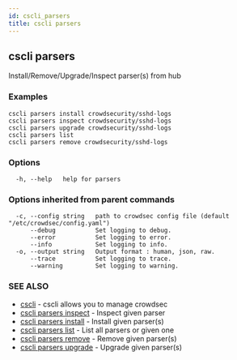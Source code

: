 ```yaml
---
id: cscli_parsers
title: cscli parsers
---
```

## cscli parsers

Install/Remove/Upgrade/Inspect parser(s) from hub

### Examples

```
cscli parsers install crowdsecurity/sshd-logs
cscli parsers inspect crowdsecurity/sshd-logs
cscli parsers upgrade crowdsecurity/sshd-logs
cscli parsers list
cscli parsers remove crowdsecurity/sshd-logs

```

### Options

```
  -h, --help   help for parsers
```

### Options inherited from parent commands

```
  -c, --config string   path to crowdsec config file (default "/etc/crowdsec/config.yaml")
      --debug           Set logging to debug.
      --error           Set logging to error.
      --info            Set logging to info.
  -o, --output string   Output format : human, json, raw.
      --trace           Set logging to trace.
      --warning         Set logging to warning.
```

### SEE ALSO

* [cscli](/docs/cscli/cscli)	 - cscli allows you to manage crowdsec
* [cscli parsers inspect](/docs/cscli/cscli_parsers_inspect)	 - Inspect given parser
* [cscli parsers install](/docs/cscli/cscli_parsers_install)	 - Install given parser(s)
* [cscli parsers list](/docs/cscli/cscli_parsers_list)	 - List all parsers or given one
* [cscli parsers remove](/docs/cscli/cscli_parsers_remove)	 - Remove given parser(s)
* [cscli parsers upgrade](/docs/cscli/cscli_parsers_upgrade)	 - Upgrade given parser(s)

